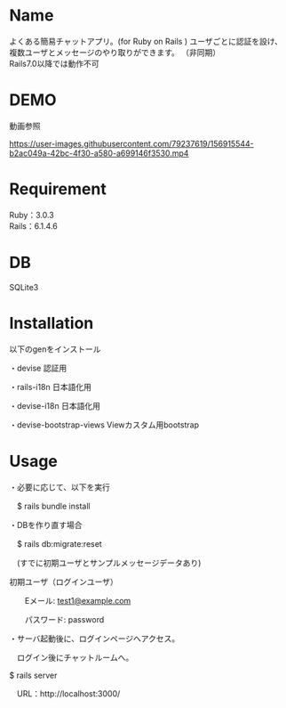 # Name

よくある簡易チャットアプリ。(for Ruby on Rails )
ユーザごとに認証を設け、複数ユーザとメッセージのやり取りができます。
（非同期）
<br/>
Rails7.0以降では動作不可

# DEMO

動画参照


https://user-images.githubusercontent.com/79237619/156915544-b2ac049a-42bc-4f30-a580-a699146f3530.mp4



# Requirement

Ruby：3.0.3<br/>
Rails：6.1.4.6


# DB

SQLite3


# Installation

以下のgenをインストール

・devise   認証用

・rails-i18n   日本語化用

・devise-i18n  日本語化用

・devise-bootstrap-views    Viewカスタム用bootstrap

# Usage
・必要に応じて、以下を実行

　$ rails bundle install
　
 
・DBを作り直す場合

　$ rails db:migrate:reset
 
　(すでに初期ユーザとサンプルメッセージデータあり)
　
　<br/>
 
   初期ユーザ（ログインユーザ）
 
　　Eメール: test1@example.com
  
　　パスワード: password


・サーバ起動後に、ログインページへアクセス。<br/>

　ログイン後にチャットルームへ。
 
   $ rails server
  
　URL：http://localhost:3000/

